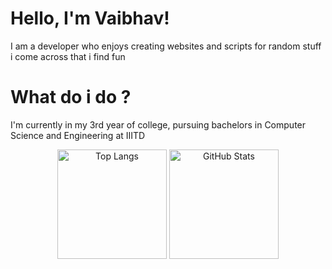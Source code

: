 # Hello, I'm Vaibhav!
I am a developer who enjoys creating websites and scripts for random stuff i come across that i find fun

# What do i do ?

I'm currently in my 3rd year of college, pursuing bachelors in Computer Science and Engineering at IIITD


<div align="center">
  <p align="center">
    <img src="https://github-readme-stats.vercel.app/api/top-langs/?username=vaibhavsehara&layout=compact&theme=rose_pine" alt="Top Langs" height="175">
    <img src="https://github-readme-stats.vercel.app/api?username=vaibhavsehara&show_icons=true&theme=rose_pine" alt="GitHub Stats" height="175">
  </p>
</div>
